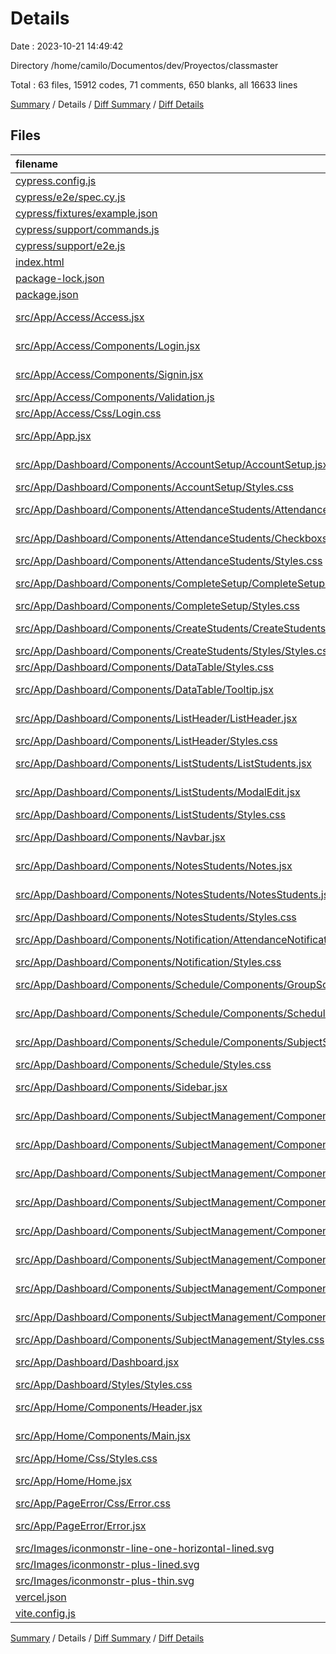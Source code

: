 # Details

Date : 2023-10-21 14:49:42

Directory /home/camilo/Documentos/dev/Proyectos/classmaster

Total : 63 files,  15912 codes, 71 comments, 650 blanks, all 16633 lines

[Summary](results.md) / Details / [Diff Summary](diff.md) / [Diff Details](diff-details.md)

## Files
| filename | language | code | comment | blank | total |
| :--- | :--- | ---: | ---: | ---: | ---: |
| [cypress.config.js](/cypress.config.js) | JavaScript | 7 | 1 | 2 | 10 |
| [cypress/e2e/spec.cy.js](/cypress/e2e/spec.cy.js) | JavaScript | 42 | 2 | 25 | 69 |
| [cypress/fixtures/example.json](/cypress/fixtures/example.json) | JSON | 5 | 0 | 1 | 6 |
| [cypress/support/commands.js](/cypress/support/commands.js) | JavaScript | 0 | 25 | 0 | 25 |
| [cypress/support/e2e.js](/cypress/support/e2e.js) | JavaScript | 1 | 17 | 2 | 20 |
| [index.html](/index.html) | HTML | 13 | 0 | 1 | 14 |
| [package-lock.json](/package-lock.json) | JSON | 8,456 | 0 | 1 | 8,457 |
| [package.json](/package.json) | JSON | 46 | 0 | 1 | 47 |
| [src/App/Access/Access.jsx](/src/App/Access/Access.jsx) | JavaScript JSX | 19 | 0 | 3 | 22 |
| [src/App/Access/Components/Login.jsx](/src/App/Access/Components/Login.jsx) | JavaScript JSX | 160 | 0 | 19 | 179 |
| [src/App/Access/Components/Signin.jsx](/src/App/Access/Components/Signin.jsx) | JavaScript JSX | 219 | 0 | 21 | 240 |
| [src/App/Access/Components/Validation.js](/src/App/Access/Components/Validation.js) | JavaScript | 26 | 0 | 6 | 32 |
| [src/App/Access/Css/Login.css](/src/App/Access/Css/Login.css) | CSS | 184 | 0 | 28 | 212 |
| [src/App/App.jsx](/src/App/App.jsx) | JavaScript JSX | 26 | 0 | 5 | 31 |
| [src/App/Dashboard/Components/AccountSetup/AccountSetup.jsx](/src/App/Dashboard/Components/AccountSetup/AccountSetup.jsx) | JavaScript JSX | 351 | 0 | 28 | 379 |
| [src/App/Dashboard/Components/AccountSetup/Styles.css](/src/App/Dashboard/Components/AccountSetup/Styles.css) | CSS | 176 | 0 | 26 | 202 |
| [src/App/Dashboard/Components/AttendanceStudents/AttendanceStudents.jsx](/src/App/Dashboard/Components/AttendanceStudents/AttendanceStudents.jsx) | JavaScript JSX | 299 | 7 | 25 | 331 |
| [src/App/Dashboard/Components/AttendanceStudents/Checkboxs.jsx](/src/App/Dashboard/Components/AttendanceStudents/Checkboxs.jsx) | JavaScript JSX | 89 | 0 | 7 | 96 |
| [src/App/Dashboard/Components/AttendanceStudents/Styles.css](/src/App/Dashboard/Components/AttendanceStudents/Styles.css) | CSS | 60 | 0 | 2 | 62 |
| [src/App/Dashboard/Components/CompleteSetup/CompleteSetup.jsx](/src/App/Dashboard/Components/CompleteSetup/CompleteSetup.jsx) | JavaScript JSX | 214 | 0 | 11 | 225 |
| [src/App/Dashboard/Components/CompleteSetup/Styles.css](/src/App/Dashboard/Components/CompleteSetup/Styles.css) | CSS | 196 | 0 | 25 | 221 |
| [src/App/Dashboard/Components/CreateStudents/CreateStudents.jsx](/src/App/Dashboard/Components/CreateStudents/CreateStudents.jsx) | JavaScript JSX | 313 | 7 | 12 | 332 |
| [src/App/Dashboard/Components/CreateStudents/Styles/Styles.css](/src/App/Dashboard/Components/CreateStudents/Styles/Styles.css) | CSS | 94 | 0 | 11 | 105 |
| [src/App/Dashboard/Components/DataTable/Styles.css](/src/App/Dashboard/Components/DataTable/Styles.css) | CSS | 123 | 0 | 13 | 136 |
| [src/App/Dashboard/Components/DataTable/Tooltip.jsx](/src/App/Dashboard/Components/DataTable/Tooltip.jsx) | JavaScript JSX | 10 | 0 | 2 | 12 |
| [src/App/Dashboard/Components/ListHeader/ListHeader.jsx](/src/App/Dashboard/Components/ListHeader/ListHeader.jsx) | JavaScript JSX | 81 | 2 | 13 | 96 |
| [src/App/Dashboard/Components/ListHeader/Styles.css](/src/App/Dashboard/Components/ListHeader/Styles.css) | CSS | 7 | 0 | 1 | 8 |
| [src/App/Dashboard/Components/ListStudents/ListStudents.jsx](/src/App/Dashboard/Components/ListStudents/ListStudents.jsx) | JavaScript JSX | 207 | 1 | 21 | 229 |
| [src/App/Dashboard/Components/ListStudents/ModalEdit.jsx](/src/App/Dashboard/Components/ListStudents/ModalEdit.jsx) | JavaScript JSX | 216 | 0 | 9 | 225 |
| [src/App/Dashboard/Components/ListStudents/Styles.css](/src/App/Dashboard/Components/ListStudents/Styles.css) | CSS | 4 | 0 | 0 | 4 |
| [src/App/Dashboard/Components/Navbar.jsx](/src/App/Dashboard/Components/Navbar.jsx) | JavaScript JSX | 53 | 0 | 6 | 59 |
| [src/App/Dashboard/Components/NotesStudents/Notes.jsx](/src/App/Dashboard/Components/NotesStudents/Notes.jsx) | JavaScript JSX | 126 | 0 | 7 | 133 |
| [src/App/Dashboard/Components/NotesStudents/NotesStudents.jsx](/src/App/Dashboard/Components/NotesStudents/NotesStudents.jsx) | JavaScript JSX | 334 | 3 | 27 | 364 |
| [src/App/Dashboard/Components/NotesStudents/Styles.css](/src/App/Dashboard/Components/NotesStudents/Styles.css) | CSS | 27 | 0 | 2 | 29 |
| [src/App/Dashboard/Components/Notification/AttendanceNotification.jsx](/src/App/Dashboard/Components/Notification/AttendanceNotification.jsx) | JavaScript JSX | 32 | 0 | 5 | 37 |
| [src/App/Dashboard/Components/Notification/Styles.css](/src/App/Dashboard/Components/Notification/Styles.css) | CSS | 54 | 0 | 7 | 61 |
| [src/App/Dashboard/Components/Schedule/Components/GroupSchedule.jsx](/src/App/Dashboard/Components/Schedule/Components/GroupSchedule.jsx) | JavaScript JSX | 20 | 0 | 5 | 25 |
| [src/App/Dashboard/Components/Schedule/Components/Schedule.jsx](/src/App/Dashboard/Components/Schedule/Components/Schedule.jsx) | JavaScript JSX | 59 | 0 | 6 | 65 |
| [src/App/Dashboard/Components/Schedule/Components/SubjectSchedule.jsx](/src/App/Dashboard/Components/Schedule/Components/SubjectSchedule.jsx) | JavaScript JSX | 62 | 0 | 5 | 67 |
| [src/App/Dashboard/Components/Schedule/Styles.css](/src/App/Dashboard/Components/Schedule/Styles.css) | CSS | 173 | 0 | 32 | 205 |
| [src/App/Dashboard/Components/Sidebar.jsx](/src/App/Dashboard/Components/Sidebar.jsx) | JavaScript JSX | 147 | 0 | 7 | 154 |
| [src/App/Dashboard/Components/SubjectManagement/Components/AddSubject.jsx](/src/App/Dashboard/Components/SubjectManagement/Components/AddSubject.jsx) | JavaScript JSX | 237 | 0 | 14 | 251 |
| [src/App/Dashboard/Components/SubjectManagement/Components/AddSubjectSchedule.jsx](/src/App/Dashboard/Components/SubjectManagement/Components/AddSubjectSchedule.jsx) | JavaScript JSX | 46 | 0 | 6 | 52 |
| [src/App/Dashboard/Components/SubjectManagement/Components/DeleteInSubject.jsx](/src/App/Dashboard/Components/SubjectManagement/Components/DeleteInSubject.jsx) | JavaScript JSX | 116 | 0 | 21 | 137 |
| [src/App/Dashboard/Components/SubjectManagement/Components/Group.jsx](/src/App/Dashboard/Components/SubjectManagement/Components/Group.jsx) | JavaScript JSX | 10 | 0 | 1 | 11 |
| [src/App/Dashboard/Components/SubjectManagement/Components/Groups.jsx](/src/App/Dashboard/Components/SubjectManagement/Components/Groups.jsx) | JavaScript JSX | 88 | 0 | 10 | 98 |
| [src/App/Dashboard/Components/SubjectManagement/Components/HandleGroup.jsx](/src/App/Dashboard/Components/SubjectManagement/Components/HandleGroup.jsx) | JavaScript JSX | 41 | 0 | 7 | 48 |
| [src/App/Dashboard/Components/SubjectManagement/Components/Subject.jsx](/src/App/Dashboard/Components/SubjectManagement/Components/Subject.jsx) | JavaScript JSX | 12 | 0 | 2 | 14 |
| [src/App/Dashboard/Components/SubjectManagement/Components/Subjects.jsx](/src/App/Dashboard/Components/SubjectManagement/Components/Subjects.jsx) | JavaScript JSX | 49 | 0 | 6 | 55 |
| [src/App/Dashboard/Components/SubjectManagement/Styles.css](/src/App/Dashboard/Components/SubjectManagement/Styles.css) | CSS | 376 | 0 | 61 | 437 |
| [src/App/Dashboard/Dashboard.jsx](/src/App/Dashboard/Dashboard.jsx) | JavaScript JSX | 113 | 1 | 15 | 129 |
| [src/App/Dashboard/Styles/Styles.css](/src/App/Dashboard/Styles/Styles.css) | CSS | 184 | 2 | 7 | 193 |
| [src/App/Home/Components/Header.jsx](/src/App/Home/Components/Header.jsx) | JavaScript JSX | 11 | 0 | 3 | 14 |
| [src/App/Home/Components/Main.jsx](/src/App/Home/Components/Main.jsx) | JavaScript JSX | 26 | 0 | 2 | 28 |
| [src/App/Home/Css/Styles.css](/src/App/Home/Css/Styles.css) | CSS | 139 | 2 | 14 | 155 |
| [src/App/Home/Home.jsx](/src/App/Home/Home.jsx) | JavaScript JSX | 9 | 0 | 1 | 10 |
| [src/App/PageError/Css/Error.css](/src/App/PageError/Css/Error.css) | CSS | 1,565 | 0 | 45 | 1,610 |
| [src/App/PageError/Error.jsx](/src/App/PageError/Error.jsx) | JavaScript JSX | 143 | 0 | 2 | 145 |
| [src/Images/iconmonstr-line-one-horizontal-lined.svg](/src/Images/iconmonstr-line-one-horizontal-lined.svg) | XML | 1 | 0 | 0 | 1 |
| [src/Images/iconmonstr-plus-lined.svg](/src/Images/iconmonstr-plus-lined.svg) | XML | 1 | 0 | 0 | 1 |
| [src/Images/iconmonstr-plus-thin.svg](/src/Images/iconmonstr-plus-thin.svg) | XML | 1 | 0 | 0 | 1 |
| [vercel.json](/vercel.json) | JSON | 8 | 0 | 1 | 9 |
| [vite.config.js](/vite.config.js) | JavaScript | 5 | 1 | 2 | 8 |

[Summary](results.md) / Details / [Diff Summary](diff.md) / [Diff Details](diff-details.md)